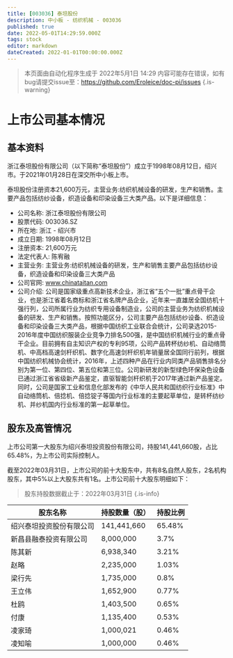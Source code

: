 ```yaml
---
title: [003036] 泰坦股份
description: 中小板 - 纺织机械 - 003036
published: true
date: 2022-05-01T14:29:59.000Z
tags: stock
editor: markdown
dateCreated: 2022-01-01T00:00:00.000Z
---
```


> 本页面由自动化程序生成于 2022年5月1日 14:29
> 内容可能存在错误，如有bug请提交issue至：https://github.com/Eroleice/doc-pi/issues
{.is-warning}

# 上市公司基本情况

## 基本资料

浙江泰坦股份有限公司（以下简称“泰坦股份”）成立于1998年08月12日，绍兴市。于2021年01月28日在深交所中小板上市。

泰坦股份注册资本21,600万元，主营业务:纺织机械设备的研发，生产和销售。主要产品包括纺纱设备，织造设备和印染设备三大类产品。以下是详细信息：

- 公司名称: 浙江泰坦股份有限公司
- 股票代码: 003036.SZ
- 所在地: 浙江 - 绍兴市
- 成立日期: 1998年08月12日
- 注册资本: 21,600万元
- 法定代表人: 陈宥融
- 主营业务: 主营业务:纺织机械设备的研发，生产和销售主要产品包括纺纱设备，织造设备和印染设备三大类产品
- 公司官网: www.chinataitan.com
- 公司介绍: 公司是国家级重点高新技术企业，浙江省“五个一批”重点骨干企业，也是浙江省着名商标和浙江省名牌产品企业，近年来一直雄居全国纺机十强行列，公司所属行业为纺织专用设备制造业，公司的主营业务为纺织机械设备的研发、生产和销售。按照功能区分，公司主要产品包括纺纱设备、织造设备和印染设备三大类产品，根据中国纺织工业联合会统计，公司录选2015-2016年度中国纺织服装企业竞争力排名500强，是中国纺织机械行业的重点骨干企业。目前拥有自主知识产权的专利95项，公司产品转杯纺纱机、自动络筒机、中高档高速剑杆织机、数字化高速剑杆织机年销量居全国同行前列，根据中国纺织机械协会统计，2016年，上述四种产品在行业内同类产品销售排名分别为第一位、第四位、第五位和第三位。公司新研发的新型绿色环保染色设备已通过浙江省省级新产品鉴定，直驱智能剑杆织机于2017年通过新产品鉴定。同时，公司是国家工业和信息化部发布的《中华人民共和国纺织行业标准》中自动络筒机、倍捻机、倍捻锭子等国内行业标准的主要起草单位，是转杯纺纱机、并纱机国内行业标准的第一起草单位。


## 股东及高管情况

上市公司第一大股东为绍兴泰坦投资股份有限公司，持股141,441,660股，占比65.48%，为上市公司实际控制人。

截至2022年03月31日，上市公司的前十大股东中，共有8名自然人股东，2名机构股东，其中5%以上大股东共有1名。上市公司前十大股东明细如下：

> 股东持股数据截止于：2022年03月31日
{.is-info}

| 股东名称 | 持股数量（股） | 持股比例 |
| --- | --- | --- |
| 绍兴泰坦投资股份有限公司 | 141,441,660 | 65.48% |
| 新昌县融泰投资有限公司 | 8,000,000 | 3.7% |
| 陈其新 | 6,938,340 | 3.21% |
| 赵略 | 2,235,000 | 1.03% |
| 梁行先 | 1,735,000 | 0.8% |
| 王立伟 | 1,652,900 | 0.77% |
| 杜鸥 | 1,403,500 | 0.65% |
| 付康 | 1,135,400 | 0.53% |
| 凌家琦 | 1,000,021 | 0.46% |
| 凌知喻 | 1,000,000 | 0.46% |




